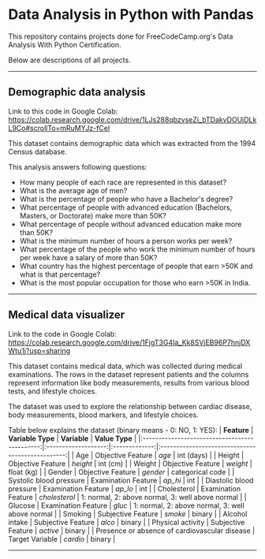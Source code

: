 # Data Analysis in Python with Pandas
This repository contains projects done for FreeCodeCamp.org's Data Analysis With Python Certification.

Below are descriptions of all projects.

---
## Demographic data analysis
Link to this code in Google Colab: <https://colab.research.google.com/drive/1LJs288qbzvseZi_bTDakvDOUjDLkL9Co#scrollTo=mRuMYJz-fCel>

This dataset contains demographic data which was extracted from the 1994 Census database.

This analysis answers following questions:
* How many people of each race are represented in this dataset?
* What is the average age of men?
* What is the percentage of people who have a Bachelor's degree?
* What percentage of people with advanced education (Bachelors, Masters, or Doctorate) make more than 50K?
* What percentage of people without advanced education make more than 50K?
* What is the minimum number of hours a person works per week?
* What percentage of the people who work the minimum number of hours per week have a salary of more than 50K?
* What country has the highest percentage of people that earn >50K and what is that percentage?
* What is the most popular occupation for those who earn >50K in India.

---
## Medical data visualizer
Link to the code in Google Colab: <https://colab.research.google.com/drive/1FjgT3G4Ia_Kk8SVjEB96P7hnjDXWtu1j?usp=sharing>

This dataset contains medical data, which was collected during medical examinations. The rows in the dataset represent patients and the columns represent information like body measurements, results from various blood tests, and lifestyle choices.

The dataset was used to explore the relationship between cardiac disease, body measurements, blood markers, and lifestyle choices.

Table below explains the dataset (binary means - 0: NO, 1: YES):
|                  **Feature**                  |  **Variable Type**  |  **Variable** |                  **Value Type**                  |
|:---------------------------------------------:|:-------------------:|:-------------:|:------------------------------------------------:|
|                      Age                      |  Objective Feature  |     _age_     |                    int (days)                    |
|                     Height                    |  Objective Feature  |    _height_   |                     int (cm)                     |
|                     Weight                    |  Objective Feature  |    _weight_   |                    float (kg)                    |
|                     Gender                    |  Objective Feature  |    _gender_   |                 categorical code                 |
|            Systolic blood pressure            | Examination Feature |    _ap_hi_    |                        int                       |
|            Diastolic blood pressure           | Examination Feature |    _ap_lo_    |                        int                       |
|                  Cholesterol                  | Examination Feature | _cholesterol_ | 1: normal, 2: above normal, 3: well above normal |
|                    Glucose                    | Examination Feature |     _gluc_    | 1: normal, 2: above normal, 3: well above normal |
|                    Smoking                    |  Subjective Feature |    _smoke_    |                      binary                      |
|                 Alcohol intake                |  Subjective Feature |     _alco_    |                      binary                      |
|               Physical activity               |  Subjective Feature |    _active_   |                      binary                      |
| Presence or absence of cardiovascular disease |   Target Variable   |    _cardio_   |                      binary                      |

---
